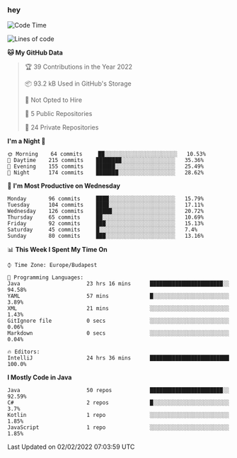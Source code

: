 ### hey

<!--START_SECTION:waka-->
![Code Time](http://img.shields.io/badge/Code%20Time-513%20hrs%2013%20mins-blue)

![Lines of code](https://img.shields.io/badge/From%20Hello%20World%20I%27ve%20Written-441%20Thousand%20lines%20of%20code-blue)

**🐱 My GitHub Data** 

> 🏆 39 Contributions in the Year 2022
 > 
> 📦 93.2 kB Used in GitHub's Storage 
 > 
> 🚫 Not Opted to Hire
 > 
> 📜 5 Public Repositories 
 > 
> 🔑 24 Private Repositories  
 > 
**I'm a Night 🦉** 

```text
🌞 Morning    64 commits     ██░░░░░░░░░░░░░░░░░░░░░░░   10.53% 
🌆 Daytime    215 commits    ████████░░░░░░░░░░░░░░░░░   35.36% 
🌃 Evening    155 commits    ██████░░░░░░░░░░░░░░░░░░░   25.49% 
🌙 Night      174 commits    ███████░░░░░░░░░░░░░░░░░░   28.62%

```
📅 **I'm Most Productive on Wednesday** 

```text
Monday       96 commits     ████░░░░░░░░░░░░░░░░░░░░░   15.79% 
Tuesday      104 commits    ████░░░░░░░░░░░░░░░░░░░░░   17.11% 
Wednesday    126 commits    █████░░░░░░░░░░░░░░░░░░░░   20.72% 
Thursday     65 commits     ██░░░░░░░░░░░░░░░░░░░░░░░   10.69% 
Friday       92 commits     ███░░░░░░░░░░░░░░░░░░░░░░   15.13% 
Saturday     45 commits     █░░░░░░░░░░░░░░░░░░░░░░░░   7.4% 
Sunday       80 commits     ███░░░░░░░░░░░░░░░░░░░░░░   13.16%

```


📊 **This Week I Spent My Time On** 

```text
⌚︎ Time Zone: Europe/Budapest

💬 Programming Languages: 
Java                     23 hrs 16 mins      ███████████████████████░░   94.58% 
YAML                     57 mins             █░░░░░░░░░░░░░░░░░░░░░░░░   3.89% 
XML                      21 mins             ░░░░░░░░░░░░░░░░░░░░░░░░░   1.43% 
GitIgnore file           0 secs              ░░░░░░░░░░░░░░░░░░░░░░░░░   0.06% 
Markdown                 0 secs              ░░░░░░░░░░░░░░░░░░░░░░░░░   0.04%

🔥 Editors: 
IntelliJ                 24 hrs 36 mins      █████████████████████████   100.0%

```

**I Mostly Code in Java** 

```text
Java                     50 repos            ███████████████████████░░   92.59% 
C#                       2 repos             █░░░░░░░░░░░░░░░░░░░░░░░░   3.7% 
Kotlin                   1 repo              ░░░░░░░░░░░░░░░░░░░░░░░░░   1.85% 
JavaScript               1 repo              ░░░░░░░░░░░░░░░░░░░░░░░░░   1.85%

```



 Last Updated on 02/02/2022 07:03:59 UTC
<!--END_SECTION:waka-->

